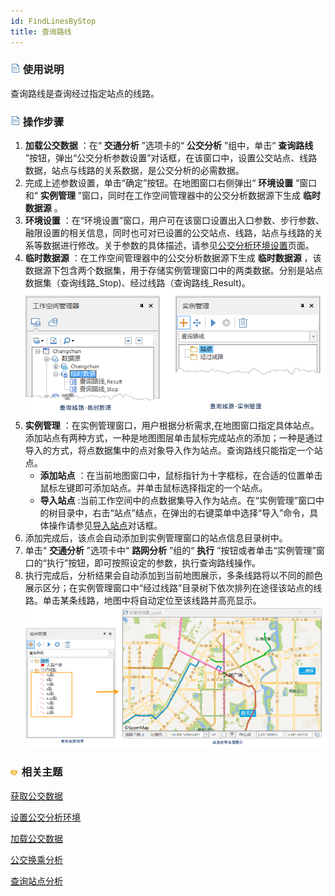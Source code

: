 ```yaml
---
id: FindLinesByStop
title: 查询路线
---
```

### ![](../../img/read.gif) 使用说明

查询路线是查询经过指定站点的线路。

### ![](../../img/read.gif) 操作步骤

1. **加载公交数据** ：在“ **交通分析** ”选项卡的“ **公交分析** ”组中，单击“ **查询路线** ”按钮，弹出“公交分析参数设置”对话框，在该窗口中，设置公交站点、线路数据，站点与线路的关系数据，是公交分析的必需数据。
2. 完成上述参数设置，单击“确定”按钮。在地图窗口右侧弹出“ **环境设置** ”窗口和“ **实例管理** ”窗口，同时在工作空间管理器中的公交分析数据源下生成 **临时数据源** 。 
3. **环境设置** ：在“环境设置”窗口，用户可在该窗口设置出入口参数、步行参数、融限设置的相关信息，同时也可对已设置的公交站点、线路，站点与线路的关系等数据进行修改。关于参数的具体描述，请参见[公交分析环境设置](TrafficEnvirSet.html)页面。
4. **临时数据源** ：在工作空间管理器中的公交分析数据源下生成 **临时数据源** ，该数据源下包含两个数据集，用于存储实例管理窗口中的两类数据。分别是站点数据集（查询线路\_Stop)、经过线路（查询路线\_Result)。  
![](img/SearchLine.png)  
5. **实例管理** ：在实例管理窗口，用户根据分析需求,在地图窗口指定具体站点。添加站点有两种方式，一种是地图图层单击鼠标完成站点的添加；一种是通过导入的方式，将点数据集中的点对象导入作为站点。查询路线只能指定一个站点。
   * **添加站点** ：在当前地图窗口中，鼠标指针为十字框标，在合适的位置单击鼠标左键即可添加站点。并单击鼠标选择指定的一个站点。
   * **导入站点** :当前工作空间中的点数据集导入作为站点。在“实例管理”窗口中的树目录中，右击“站点”结点，在弹出的右键菜单中选择“导入”命令，具体操作请参见[导入站点](../ImportLocations.html)对话框。
6. 添加完成后，该点会自动添加到实例管理窗口的站点信息目录树中。
7. 单击“ **交通分析** ”选项卡中“ **路网分析** ”组的“ **执行** ”按钮或者单击“实例管理”窗口的“执行”按钮，即可按照设定的参数，执行查询路线操作。
8. 执行完成后，分析结果会自动添加到当前地图展示，多条线路将以不同的颜色展示区分；在实例管理窗口中“经过线路”目录树下依次排列在途径该站点的线路。单击某条线路，地图中将自动定位至该线路并高亮显示。  
![](img/SearchLineResult.png)  
  
### ![](../../img/seealso.png) 相关主题

<!-- ![](../../img/smalltitle.png)  -->
[获取公交数据](TrafficDataPrepare.html)

<!-- ![](../../img/smalltitle.png)  -->
[设置公交分析环境](TrafficEnvirSet.html)

<!-- ![](../../img/smalltitle.png)  -->
[加载公交数据](LoadTranfficData.html)

<!-- ![](../../img/smalltitle.png)  -->
[公交换乘分析](TransferAnalysis.html)

<!-- ![](../../img/smalltitle.png)  -->
[查询站点分析](FindStopsByLineStop.html)
